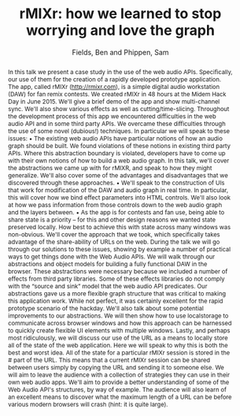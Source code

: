 --- 
title: "rMIXr: how we learned to stop worrying and love the graph" 
abstract: "In this talk we present a case study in the use of the web audio APIs. Specifically, our use of them for the creation of a rapidly developed prototype application. The app, called rMIXr (http://rmixr.com), is a simple digital audio workstation (DAW) for fan remix contests. We created rMIXr in 48 hours at the Midem Hack Day in June 2015. We'll give a brief demo of the app and show multi-channel sync. We'll also show various effects as well as cutting/time-slicing. Throughout the development process of this app we encountered difficulties in the web audio API and in some third party APIs. We overcame these difficulties through the use of some novel (dubious!) techniques. In particular we will speak to these issues: • The existing web audio APIs have particular notions of how an audio graph should be built. We found violations of these notions in existing third party APIs. Where this abstraction boundary is violated, developers have to come up with their own notions of how to build a web audio graph. In this talk, we'll cover the abstractions we came up with for rMIXR, and speak to how they might generalize. We'll also cover some of the advantages and disadvantages that we discovered through these approaches. • We'll speak to the construction of UIs that work for modification of the DAW and audio graph in real time. In particular, this will cover how we bind effect parameters into HTML controls. We'll also look at how we pass information from those controls down to the web audio graph and the layers between. • As the app is for contests and fan use, being able to share state is a priority – for this and other design reasons we wanted state preserved locally. How best to achieve this with state across many windows was non-obvious. We'll cover the approach that we took, which specifically takes advantage of the share-ability of URLs on the web. During the talk we will go through our solutions to these issues, showing by example a number of practical ways to get things done with the Web Audio APIs. We will walk through our abstractions and object models for building a fully functional DAW in the browser. These abstractions were necessary because we included a number of effects from third party libraries. Some of these effects libraries do not comply with the “source and sink” model that the web audio API predicates. Our abstractions gave us a more flexible graph structure that was critical to making this application work. While not perfect, it was certainly excellent for the rapid prototype scenario of the hackday. We'll also talk about some potential improvements to our abstractions. We will then show how to use localstorage to communicate across browser windows and how this approach can be harnessed to quickly create flexible UI elements with multiple windows. Lastly, and perhaps most ridiculously, we will discuss our use of the URL as a means to locally store all of the state of the web application. Here we will speak to why this is both the best and worst idea. All of the state for a particular rMIXr session is stored in the # part of the URL. This means that a current rMIXr session can be shared between users simply by copying the URL and sending it to someone else. We will aim to leave the audience with a collection of strategies they can use in their own web audio apps. We'll aim to provide a better understanding of some of the Web Audio API's structures, by way of example. The audience will also learn of an excellent means to discover what the maximum length of a URL can be before various modern browsers will crash (hint: it is quite large)." 
address: "Atlanta, Georgia" 
author: "Fields, Ben and Phippen, Sam"
webAuthor: "Ben Fields, Sam Phippen" 
booktitle: "Proceedings of the International Web Audio Conference" 
editor: "Freeman, Jason and Lerch, Alexander and Paradis, Matthew" 
month: "Proceedings of the International Web Audio Conference"
pages: "" 
publisher: "Georgia Tech" 
series: "WAC '16"
track: "Talk"  
year: "2016" 
id: "2016_EA_94" 
tags: year2016
media: https://smartech.gatech.edu/bitstream/handle/1853/54668/rMIXr_videostream.html?sequence=8&isAllowed=y 
pdflink: /_data/papers/pdf/2016/2016_94.pdf
ISSN: 2663-5844
---